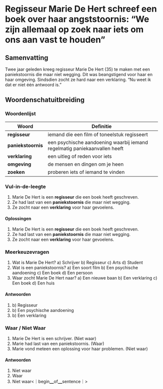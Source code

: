 # Regisseur Marie De Hert schreef een boek over haar angststoornis: “We zijn allemaal op zoek naar iets om ons aan vast te houden” 

## Samenvatting
Twee jaar geleden kreeg regisseur Marie De Hert (35) te maken met een paniekstoornis die maar niet wegging. Dit was beangstigend voor haar en haar omgeving. Sindsdien zocht ze hard naar een verklaring. “Nu weet ik dat er niet één antwoord is.”

## Woordenschatuitbreiding

### Woordenlijst

| Woord | Definitie |
|-------|-----------|
| **regisseur** | iemand die een film of toneelstuk regisseert |
| **paniekstoornis** | een psychische aandoening waarbij iemand regelmatig paniekaanvallen heeft |
| **verklaring** | een uitleg of reden voor iets |
| **omgeving** | de mensen en dingen om je heen |
| **zoeken** | proberen iets of iemand te vinden |

### Vul-in-de-leegte
1. Marie De Hert is een __regisseur__ die een boek heeft geschreven.
2. Ze had last van een __paniekstoornis__ die maar niet wegging.
3. Ze zocht naar een __verklaring__ voor haar gevoelens.

#### Oplossingen
1. Marie De Hert is een **regisseur** die een boek heeft geschreven.
2. Ze had last van een **paniekstoornis** die maar niet wegging.
3. Ze zocht naar een **verklaring** voor haar gevoelens.

### Meerkeuzevragen
1. Wat is Marie De Hert?
a) Schrijver b) Regisseur c) Arts d) Student
2. Wat is een paniekstoornis?
a) Een soort film b) Een psychische aandoening c) Een boek d) Een persoon
3. Waar zocht Marie De Hert naar?
a) Een nieuwe baan b) Een verklaring c) Een boek d) Een huis

#### Antwoorden
1. b) Regisseur
2. b) Een psychische aandoening
3. b) Een verklaring

### Waar / Niet Waar
1. Marie De Hert is een schrijver. (Niet waar)
2. Marie had last van een paniekstoornis. (Waar)
3. Marie vond meteen een oplossing voor haar problemen. (Niet waar)

#### Antwoorden
1. Niet waar
2. Waar
3. Niet waar<｜begin▁of▁sentence｜>